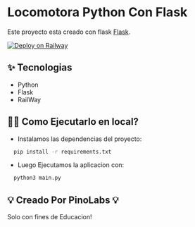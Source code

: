 # Locomotora Python Con Flask

Este proyecto esta creado con flask [Flask](https://flask.palletsprojects.com/en/1.1.x/).

[![Deploy on Railway](https://railway.app/button.svg)](https://railway.app/new/template/zUcpux)

## ✨ Tecnologias

- Python
- Flask
- RailWay

## 💁‍♀️ Como Ejecutarlo en local?

- Instalamos las dependencias del proyecto:
```bash 
  pip install -r requirements.txt
```
- Luego Ejecutamos la aplicacion con:
```bash
  python3 main.py
```

## 💡 Creado Por PinoLabs 💡
Solo con fines de Educacion!